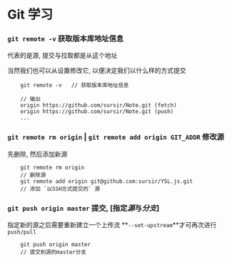 Git 学习
============

### **`git remote -v`** 获取版本库地址信息

代表的是源, 提交与拉取都是从这个地址

当然我们也可以从设置修改它, 以便决定我们以什么样的方式提交

```git
    git remote -v   // 获取版本库地址信息

    // 输出
    origin https://github.com/sursir/Note.git (fetch)
    origin https://github.com/sursir/Note.git (push)
    ...
```
### **`git remote rm origin` | `git remote add origin GIT_ADDR`** 修改源

先删除, 然后添加新源

```git
    git remote rm origin
    // 删除源
    git remote add origin git@github.com:sursir/YSL.js.git
    // 添加 `以SSH方式提交的` 源
```

### **`git push origin master`** 提交, [指定*源*与*分支*]

指定新的源之后需要重新建立一个上传流 **`--set-upstream`**才可再次进行 `push/pull`

```git
    git push origin master
    // 提交到源的master分支
```

